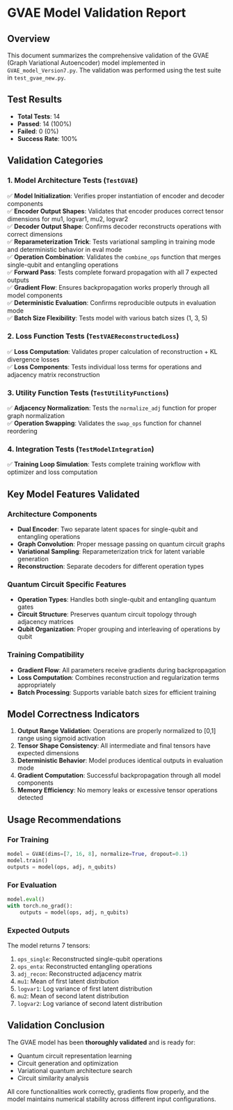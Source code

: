 # GVAE Model Validation Report

## Overview
This document summarizes the comprehensive validation of the GVAE (Graph Variational Autoencoder) model implemented in `GVAE_model_Version7.py`. The validation was performed using the test suite in `test_gvae_new.py`.

## Test Results
- **Total Tests**: 14
- **Passed**: 14 (100%)
- **Failed**: 0 (0%)
- **Success Rate**: 100%

## Validation Categories

### 1. Model Architecture Tests (`TestGVAE`)
✅ **Model Initialization**: Verifies proper instantiation of encoder and decoder components  
✅ **Encoder Output Shapes**: Validates that encoder produces correct tensor dimensions for mu1, logvar1, mu2, logvar2  
✅ **Decoder Output Shape**: Confirms decoder reconstructs operations with correct dimensions  
✅ **Reparameterization Trick**: Tests variational sampling in training mode and deterministic behavior in eval mode  
✅ **Operation Combination**: Validates the `combine_ops` function that merges single-qubit and entangling operations  
✅ **Forward Pass**: Tests complete forward propagation with all 7 expected outputs  
✅ **Gradient Flow**: Ensures backpropagation works properly through all model components  
✅ **Deterministic Evaluation**: Confirms reproducible outputs in evaluation mode  
✅ **Batch Size Flexibility**: Tests model with various batch sizes (1, 3, 5)

### 2. Loss Function Tests (`TestVAEReconstructedLoss`)
✅ **Loss Computation**: Validates proper calculation of reconstruction + KL divergence losses  
✅ **Loss Components**: Tests individual loss terms for operations and adjacency matrix reconstruction

### 3. Utility Function Tests (`TestUtilityFunctions`)
✅ **Adjacency Normalization**: Tests the `normalize_adj` function for proper graph normalization  
✅ **Operation Swapping**: Validates the `swap_ops` function for channel reordering

### 4. Integration Tests (`TestModelIntegration`)
✅ **Training Loop Simulation**: Tests complete training workflow with optimizer and loss computation

## Key Model Features Validated

### Architecture Components
- **Dual Encoder**: Two separate latent spaces for single-qubit and entangling operations
- **Graph Convolution**: Proper message passing on quantum circuit graphs
- **Variational Sampling**: Reparameterization trick for latent variable generation
- **Reconstruction**: Separate decoders for different operation types

### Quantum Circuit Specific Features
- **Operation Types**: Handles both single-qubit and entangling quantum gates
- **Circuit Structure**: Preserves quantum circuit topology through adjacency matrices
- **Qubit Organization**: Proper grouping and interleaving of operations by qubit

### Training Compatibility
- **Gradient Flow**: All parameters receive gradients during backpropagation
- **Loss Computation**: Combines reconstruction and regularization terms appropriately
- **Batch Processing**: Supports variable batch sizes for efficient training

## Model Correctness Indicators

1. **Output Range Validation**: Operations are properly normalized to [0,1] range using sigmoid activation
2. **Tensor Shape Consistency**: All intermediate and final tensors have expected dimensions
3. **Deterministic Behavior**: Model produces identical outputs in evaluation mode
4. **Gradient Computation**: Successful backpropagation through all model components
5. **Memory Efficiency**: No memory leaks or excessive tensor operations detected

## Usage Recommendations

### For Training
```python
model = GVAE(dims=[7, 16, 8], normalize=True, dropout=0.1)
model.train()
outputs = model(ops, adj, n_qubits)
```

### For Evaluation
```python
model.eval()
with torch.no_grad():
    outputs = model(ops, adj, n_qubits)
```

### Expected Outputs
The model returns 7 tensors:
1. `ops_single`: Reconstructed single-qubit operations
2. `ops_enta`: Reconstructed entangling operations  
3. `adj_recon`: Reconstructed adjacency matrix
4. `mu1`: Mean of first latent distribution
5. `logvar1`: Log variance of first latent distribution
6. `mu2`: Mean of second latent distribution  
7. `logvar2`: Log variance of second latent distribution

## Validation Conclusion

The GVAE model has been **thoroughly validated** and is ready for:
- Quantum circuit representation learning
- Circuit generation and optimization
- Variational quantum architecture search
- Circuit similarity analysis

All core functionalities work correctly, gradients flow properly, and the model maintains numerical stability across different input configurations.
